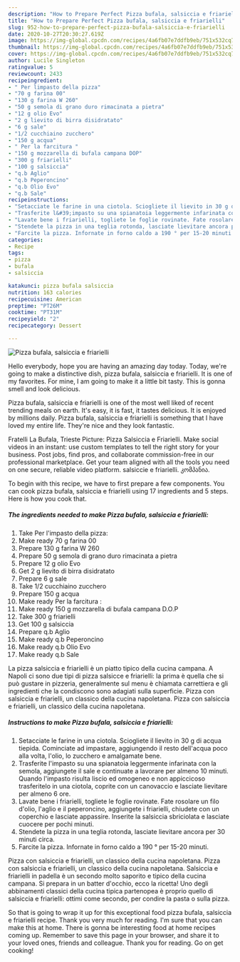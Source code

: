 ```yaml
---
description: "How to Prepare Perfect Pizza bufala, salsiccia e friarielli"
title: "How to Prepare Perfect Pizza bufala, salsiccia e friarielli"
slug: 952-how-to-prepare-perfect-pizza-bufala-salsiccia-e-friarielli
date: 2020-10-27T20:30:27.619Z
image: https://img-global.cpcdn.com/recipes/4a6fb07e7ddfb9eb/751x532cq70/pizza-bufala-salsiccia-e-friarielli-recipe-main-photo.jpg
thumbnail: https://img-global.cpcdn.com/recipes/4a6fb07e7ddfb9eb/751x532cq70/pizza-bufala-salsiccia-e-friarielli-recipe-main-photo.jpg
cover: https://img-global.cpcdn.com/recipes/4a6fb07e7ddfb9eb/751x532cq70/pizza-bufala-salsiccia-e-friarielli-recipe-main-photo.jpg
author: Lucile Singleton
ratingvalue: 5
reviewcount: 2433
recipeingredient:
- " Per limpasto della pizza"
- "70 g farina 00"
- "130 g farina W 260"
- "50 g semola di grano duro rimacinata a pietra"
- "12 g olio Evo"
- "2 g lievito di birra disidratato"
- "6 g sale"
- "1/2 cucchiaino zucchero"
- "150 g acqua"
- " Per la farcitura "
- "150 g mozzarella di bufala campana DOP"
- "300 g friarielli"
- "100 g salsiccia"
- "q.b Aglio"
- "q.b Peperoncino"
- "q.b Olio Evo"
- "q.b Sale"
recipeinstructions:
- "Setacciate le farine in una ciotola. Sciogliete il lievito in 30 g di acqua tiepida. Cominciate ad impastare, aggiungendo il resto dell&#39;acqua poco alla volta, l&#39;olio, lo zucchero e amalgamate bene."
- "Trasferite l&#39;impasto su una spianatoia leggermente infarinata con la semola, aggiungete il sale e continuate a lavorare per almeno 10 minuti. Quando l&#39;impasto risulta liscio ed omogeneo e non appiccicoso trasferitelo in una ciotola, coprite con un canovaccio e lasciate lievitare per almeno 6 ore."
- "Lavate bene i friarielli, togliete le foglie rovinate. Fate rosolare un filo d&#39;olio, l&#39;aglio e il peperoncino, aggiungete i friarielli, chiudete con un coperchio e lasciate appassire. Inserite la salsiccia sbriciolata e lasciate cuocere per pochi minuti."
- "Stendete la pizza in una teglia rotonda, lasciate lievitare ancora per 30 minuti circa."
- "Farcite la pizza. Infornate in forno caldo a 190 ° per 15-20 minuti."
categories:
- Recipe
tags:
- pizza
- bufala
- salsiccia

katakunci: pizza bufala salsiccia 
nutrition: 163 calories
recipecuisine: American
preptime: "PT26M"
cooktime: "PT31M"
recipeyield: "2"
recipecategory: Dessert

---
```



![Pizza bufala, salsiccia e friarielli](https://img-global.cpcdn.com/recipes/4a6fb07e7ddfb9eb/751x532cq70/pizza-bufala-salsiccia-e-friarielli-recipe-main-photo.jpg)

Hello everybody, hope you are having an amazing day today. Today, we're going to make a distinctive dish, pizza bufala, salsiccia e friarielli. It is one of my favorites. For mine, I am going to make it a little bit tasty. This is gonna smell and look delicious.

Pizza bufala, salsiccia e friarielli is one of the most well liked of recent trending meals on earth. It's easy, it is fast, it tastes delicious. It is enjoyed by millions daily. Pizza bufala, salsiccia e friarielli is something that I have loved my entire life. They're nice and they look fantastic.

Fratelli La Bufala, Trieste Picture: Pizza Salsiccia e Friarielli. Make social videos in an instant: use custom templates to tell the right story for your business. Post jobs, find pros, and collaborate commission-free in our professional marketplace. Get your team aligned with all the tools you need on one secure, reliable video platform. salsiccie e friarielli. კომპანია.


To begin with this recipe, we have to first prepare a few components. You can cook pizza bufala, salsiccia e friarielli using 17 ingredients and 5 steps. Here is how you cook that.

<!--inarticleads1-->

##### The ingredients needed to make Pizza bufala, salsiccia e friarielli:

1. Take  Per l&#39;impasto della pizza:
1. Make ready 70 g farina 00
1. Prepare 130 g farina W 260
1. Prepare 50 g semola di grano duro rimacinata a pietra
1. Prepare 12 g olio Evo
1. Get 2 g lievito di birra disidratato
1. Prepare 6 g sale
1. Take 1/2 cucchiaino zucchero
1. Prepare 150 g acqua
1. Make ready  Per la farcitura :
1. Make ready 150 g mozzarella di bufala campana D.O.P
1. Take 300 g friarielli
1. Get 100 g salsiccia
1. Prepare q.b Aglio
1. Make ready q.b Peperoncino
1. Make ready q.b Olio Evo
1. Make ready q.b Sale


La pizza salsiccia e friarielli è un piatto tipico della cucina campana. A Napoli ci sono due tipi di pizza salsicce e friarielli: la prima è quella che si può gustare in pizzeria, generalmente sul menu è chiamata carrettiera e gli ingredienti che la condiscono sono adagiati sulla superficie. Pizza con salsiccia e friarielli, un classico della cucina napoletana. Pizza con salsiccia e friarielli, un classico della cucina napoletana. 

<!--inarticleads2-->

##### Instructions to make Pizza bufala, salsiccia e friarielli:

1. Setacciate le farine in una ciotola. Sciogliete il lievito in 30 g di acqua tiepida. Cominciate ad impastare, aggiungendo il resto dell&#39;acqua poco alla volta, l&#39;olio, lo zucchero e amalgamate bene.
1. Trasferite l&#39;impasto su una spianatoia leggermente infarinata con la semola, aggiungete il sale e continuate a lavorare per almeno 10 minuti. Quando l&#39;impasto risulta liscio ed omogeneo e non appiccicoso trasferitelo in una ciotola, coprite con un canovaccio e lasciate lievitare per almeno 6 ore.
1. Lavate bene i friarielli, togliete le foglie rovinate. Fate rosolare un filo d&#39;olio, l&#39;aglio e il peperoncino, aggiungete i friarielli, chiudete con un coperchio e lasciate appassire. Inserite la salsiccia sbriciolata e lasciate cuocere per pochi minuti.
1. Stendete la pizza in una teglia rotonda, lasciate lievitare ancora per 30 minuti circa.
1. Farcite la pizza. Infornate in forno caldo a 190 ° per 15-20 minuti.


Pizza con salsiccia e friarielli, un classico della cucina napoletana. Pizza con salsiccia e friarielli, un classico della cucina napoletana. Salsiccia e friarielli in padella è un secondo molto saporito e tipico della cucina campana. Si prepara in un batter d&#39;occhio, ecco la ricetta! Uno degli abbinamenti classici della cucina tipica partenopea è proprio quello di salsiccia e friarielli: ottimi come secondo, per condire la pasta o sulla pizza. 

So that is going to wrap it up for this exceptional food pizza bufala, salsiccia e friarielli recipe. Thank you very much for reading. I'm sure that you can make this at home. There is gonna be interesting food at home recipes coming up. Remember to save this page in your browser, and share it to your loved ones, friends and colleague. Thank you for reading. Go on get cooking!
